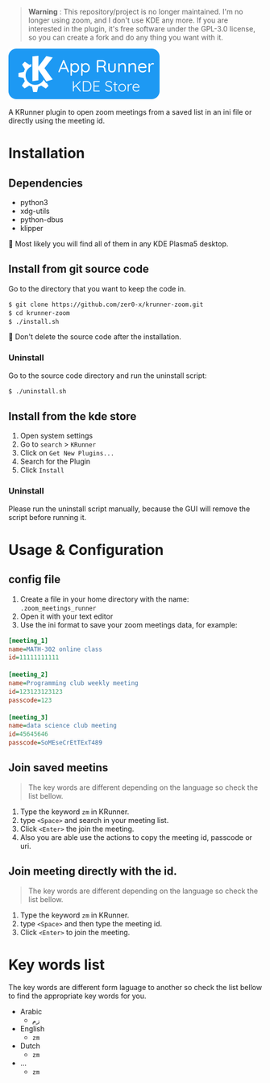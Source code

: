 > **Warning** : This repository/project is no longer maintained. I'm no longer using zoom, and I don't use KDE any more. If you are interested in the plugin, it's free software under the GPL-3.0 license, so you can create a fork and do any thing you want with it.

[![Get the runner from kde store](https://raw.githubusercontent.com/ZER0-X/badges/main/kde/store/get-the-app-runner.svg)](https://www.pling.com/p/1719808/)


A KRunner plugin to open zoom meetings from a saved list in an ini file or directly using the meeting id.

# Installation
## Dependencies
- python3
- xdg-utils
- python-dbus
- klipper

🔴 Most likely you will find all of them in any KDE Plasma5 desktop.
## Install from git source code
Go to the directory that you want to keep the code in.
```bash
$ git clone https://github.com/zer0-x/krunner-zoom.git
$ cd krunner-zoom
$ ./install.sh
```
🔴 Don't delete the source code after the installation.
### Uninstall
Go to the source code directory and run the uninstall script:
```bash
$ ./uninstall.sh
```
## Install from the kde store
1. Open system settings
2. Go to `search` > `KRunner`
3. Click on `Get New Plugins...`
4. Search for the Plugin
5. Click `Install`

### Uninstall
Please run the uninstall script manually, because the GUI will remove the script before running it.

# Usage & Configuration
## config file
1. Create a file in your home directory with the name: `.zoom_meetings_runner`
2. Open it with your text editor
3. Use the ini format to save your zoom meetings data, for example:
```ini
[meeting_1]
name=MATH-302 online class
id=11111111111

[meeting_2]
name=Programming club weekly meeting
id=123123123123
passcode=123

[meeting_3]
name=data science club meeting
id=45645646
passcode=SoMEseCrEtTExT489
```
## Join saved meetins
> The key words are different depending on the language so check the list bellow.
1. Type the keyword `zm` in KRunner.
2. type `<Space>` and search in your meeting list.
3. Click `<Enter>` the join the meeting.
4. Also you are able use the actions to copy the meeting id, passcode or uri.

## Join meeting directly with the id.
> The key words are different depending on the language so check the list bellow.
1. Type the keyword `zm` in KRunner.
2. type `<Space>` and then type the meeting id.
3. Click `<Enter>` to join the meeting.

# Key words list
The key words are different form laguage to another so check the list bellow to find the appropriate key words for you.
- Arabic
    - `زم`
- English
    - `zm`
- Dutch
    - `zm`
- ...
    - `zm`
